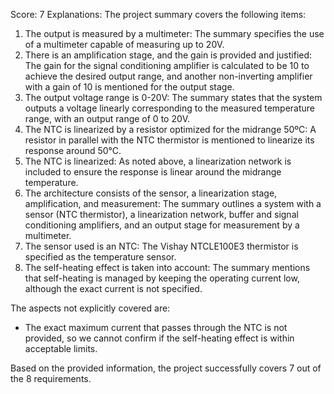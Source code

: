 Score: 7
Explanations: 
The project summary covers the following items:

1. The output is measured by a multimeter: The summary specifies the use of a multimeter capable of measuring up to 20V.
2. There is an amplification stage, and the gain is provided and justified: The gain for the signal conditioning amplifier is calculated to be 10 to achieve the desired output range, and another non-inverting amplifier with a gain of 10 is mentioned for the output stage.
3. The output voltage range is 0-20V: The summary states that the system outputs a voltage linearly corresponding to the measured temperature range, with an output range of 0 to 20V.
4. The NTC is linearized by a resistor optimized for the midrange 50ºC: A resistor in parallel with the NTC thermistor is mentioned to linearize its response around 50°C.
5. The NTC is linearized: As noted above, a linearization network is included to ensure the response is linear around the midrange temperature.
6. The architecture consists of the sensor, a linearization stage, amplification, and measurement: The summary outlines a system with a sensor (NTC thermistor), a linearization network, buffer and signal conditioning amplifiers, and an output stage for measurement by a multimeter.
7. The sensor used is an NTC: The Vishay NTCLE100E3 thermistor is specified as the temperature sensor.
8. The self-heating effect is taken into account: The summary mentions that self-heating is managed by keeping the operating current low, although the exact current is not specified.

The aspects not explicitly covered are:
- The exact maximum current that passes through the NTC is not provided, so we cannot confirm if the self-heating effect is within acceptable limits.

Based on the provided information, the project successfully covers 7 out of the 8 requirements.